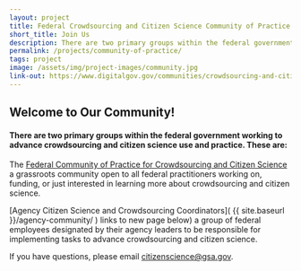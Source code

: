 ```yaml
---
layout: project
title: Federal Crowdsourcing and Citizen Science Community of Practice
short_title: Join Us
description: There are two primary groups within the federal government working collaboratively to advance the use of these tools, namely the Federal Community of Practice on Crowdsourcing and Citizen Science (CCS) and the Agency Citizen Science and Crowdsourcing Coordinators.
permalink: /projects/community-of-practice/
tags: project
image: /assets/img/project-images/community.jpg
link-out: https://www.digitalgov.gov/communities/crowdsourcing-and-citizen-science/
---
```

## Welcome to Our Community!
#### There are two primary groups within the federal government working to advance crowdsourcing and citizen science use and practice. These are:

The [Federal Community of Practice for Crowdsourcing and Citizen Science](https://www.digitalgov.gov/communities/crowdsourcing-and-citizen-science/) a grassroots community open to all federal practitioners working on, funding, or just interested in learning more about crowdsourcing and citizen science.

[Agency Citizen Science and Crowdsourcing Coordinators]( {{ site.baseurl }}/agency-community/  ) links to new page below) a group of federal employees designated by their agency leaders to be responsible for implementing tasks to advance crowdsourcing and citizen science.

If you have questions, please email citizenscience@gsa.gov.
